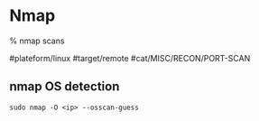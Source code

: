 # Nmap

% nmap scans

#plateform/linux #target/remote #cat/MISC/RECON/PORT-SCAN

## nmap OS detection

```
sudo nmap -O <ip> --osscan-guess
```
